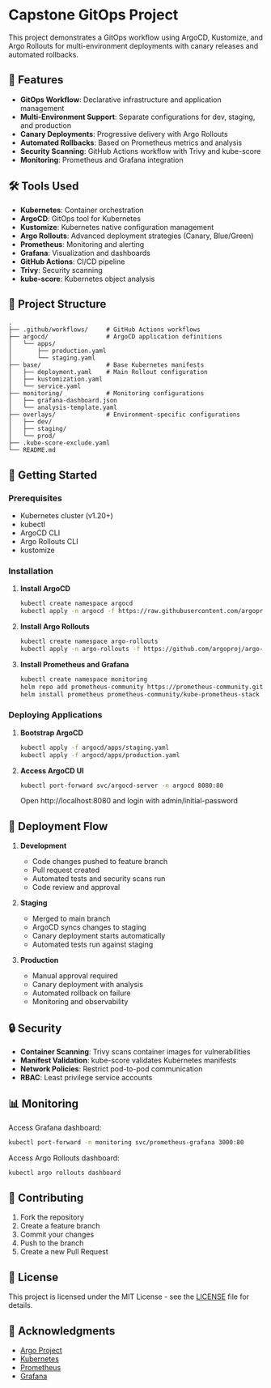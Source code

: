 # Capstone GitOps Project

This project demonstrates a GitOps workflow using ArgoCD, Kustomize, and Argo Rollouts for multi-environment deployments with canary releases and automated rollbacks.

## 🚀 Features

- **GitOps Workflow**: Declarative infrastructure and application management
- **Multi-Environment Support**: Separate configurations for dev, staging, and production
- **Canary Deployments**: Progressive delivery with Argo Rollouts
- **Automated Rollbacks**: Based on Prometheus metrics and analysis
- **Security Scanning**: GitHub Actions workflow with Trivy and kube-score
- **Monitoring**: Prometheus and Grafana integration

## 🛠️ Tools Used

- **Kubernetes**: Container orchestration
- **ArgoCD**: GitOps tool for Kubernetes
- **Kustomize**: Kubernetes native configuration management
- **Argo Rollouts**: Advanced deployment strategies (Canary, Blue/Green)
- **Prometheus**: Monitoring and alerting
- **Grafana**: Visualization and dashboards
- **GitHub Actions**: CI/CD pipeline
- **Trivy**: Security scanning
- **kube-score**: Kubernetes object analysis

## 📂 Project Structure

```
.
├── .github/workflows/     # GitHub Actions workflows
├── argocd/                # ArgoCD application definitions
│   └── apps/
│       ├── production.yaml
│       └── staging.yaml
├── base/                  # Base Kubernetes manifests
│   ├── deployment.yaml    # Main Rollout configuration
│   ├── kustomization.yaml
│   └── service.yaml
├── monitoring/            # Monitoring configurations
│   ├── grafana-dashboard.json
│   └── analysis-template.yaml
├── overlays/              # Environment-specific configurations
│   ├── dev/
│   ├── staging/
│   └── prod/
├── .kube-score-exclude.yaml
└── README.md
```

## 🚀 Getting Started

### Prerequisites

- Kubernetes cluster (v1.20+)
- kubectl
- ArgoCD CLI
- Argo Rollouts CLI
- kustomize

### Installation

1. **Install ArgoCD**
   ```bash
   kubectl create namespace argocd
   kubectl apply -n argocd -f https://raw.githubusercontent.com/argoproj/argo-cd/stable/manifests/install.yaml
   ```

2. **Install Argo Rollouts**
   ```bash
   kubectl create namespace argo-rollouts
   kubectl apply -n argo-rollouts -f https://github.com/argoproj/argo-rollouts/releases/latest/download/install.yaml
   ```

3. **Install Prometheus and Grafana**
   ```bash
   kubectl create namespace monitoring
   helm repo add prometheus-community https://prometheus-community.github.io/helm-charts
   helm install prometheus prometheus-community/kube-prometheus-stack -n monitoring
   ```

### Deploying Applications

1. **Bootstrap ArgoCD**
   ```bash
   kubectl apply -f argocd/apps/staging.yaml
   kubectl apply -f argocd/apps/production.yaml
   ```

2. **Access ArgoCD UI**
   ```bash
   kubectl port-forward svc/argocd-server -n argocd 8080:80
   ```
   Open http://localhost:8080 and login with admin/initial-password

## 🔄 Deployment Flow

1. **Development**
   - Code changes pushed to feature branch
   - Pull request created
   - Automated tests and security scans run
   - Code review and approval

2. **Staging**
   - Merged to main branch
   - ArgoCD syncs changes to staging
   - Canary deployment starts automatically
   - Automated tests run against staging

3. **Production**
   - Manual approval required
   - Canary deployment with analysis
   - Automated rollback on failure
   - Monitoring and observability

## 🔒 Security

- **Container Scanning**: Trivy scans container images for vulnerabilities
- **Manifest Validation**: kube-score validates Kubernetes manifests
- **Network Policies**: Restrict pod-to-pod communication
- **RBAC**: Least privilege service accounts

## 📊 Monitoring

Access Grafana dashboard:
```bash
kubectl port-forward -n monitoring svc/prometheus-grafana 3000:80
```

Access Argo Rollouts dashboard:
```bash
kubectl argo rollouts dashboard
```

## 🤝 Contributing

1. Fork the repository
2. Create a feature branch
3. Commit your changes
4. Push to the branch
5. Create a new Pull Request

## 📝 License

This project is licensed under the MIT License - see the [LICENSE](LICENSE) file for details.

## 🙏 Acknowledgments

- [Argo Project](https://argoproj.github.io/)
- [Kubernetes](https://kubernetes.io/)
- [Prometheus](https://prometheus.io/)
- [Grafana](https://grafana.com/)